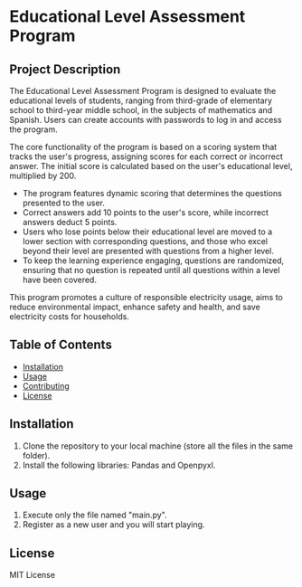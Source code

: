 # Educational Level Assessment Program

## Project Description

The Educational Level Assessment Program is designed to evaluate the educational levels of students, ranging from third-grade of elementary school to third-year middle school, in the subjects of mathematics and Spanish. Users can create accounts with passwords to log in and access the program.

The core functionality of the program is based on a scoring system that tracks the user's progress, assigning scores for each correct or incorrect answer. The initial score is calculated based on the user's educational level, multiplied by 200.

- The program features dynamic scoring that determines the questions presented to the user.
- Correct answers add 10 points to the user's score, while incorrect answers deduct 5 points.
- Users who lose points below their educational level are moved to a lower section with corresponding questions, and those who excel beyond their level are presented with questions from a higher level.
- To keep the learning experience engaging, questions are randomized, ensuring that no question is repeated until all questions within a level have been covered.

This program promotes a culture of responsible electricity usage, aims to reduce environmental impact, enhance safety and health, and save electricity costs for households.

## Table of Contents

- [Installation](#installation)
- [Usage](#usage)
- [Contributing](#contributing)
- [License](#license)

## Installation

1. Clone the repository to your local machine (store all the files in the same folder).
2. Install the following libraries: Pandas and Openpyxl.

## Usage

1. Execute only the file named "main.py".
2. Register as a new user and you will start playing.

## License
MIT License

